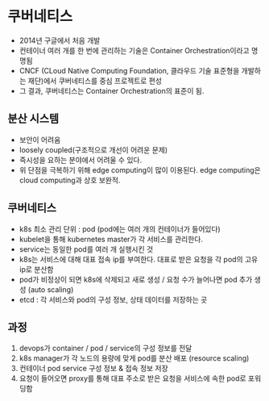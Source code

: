 # 쿠버네티스

- 2014년 구글에서 처음 개발
- 컨테이너 여러 개를 한 번에 관리하는 기술은 Container Orchestration이라고 명명됨
- CNCF (CLoud Native Computing Foundation, 클라우드 기술 표준형을 개발하는 재단)에서 쿠버네티스를 중심 프로젝트로 편성
- 그 결과, 쿠버네티스는 Container Orchestration의 표준이 됨.

## 분산 시스템

- 보안이 어려움
- loosely coupled(구조적으로 개선이 어려운 문제)
- 즉시성을 요하는 분야에서 어려울 수 있다.
- 위 단점을 극복하기 위해 edge computing이 많이 이용된다. edge computing은 cloud computing과 상호 보완적.

## 쿠버네티스

- k8s 최소 관리 단위 : pod (pod에는 여러 개의 컨테이너가 들어있다)
- kubelet을 통해 kubernetes master가 각 서비스를 관리한다.
- service는 동일한 pod를 여러 개 실행시킨 것
- k8s는 서비스에 대해 대표 접속 ip를 부여한다. 대표로 받은 요청을 각 pod의 고유 ip로 분산함
- pod가 비정상이 되면 k8s에 삭제되고 새로 생성 / 요청 수가 늘어나면 pod 추가 생성 (auto scaling)
- etcd : 각 서비스와 pod의 구성 정보, 상태 데이터를 저장하는 곳

## 과정

1. devops가 container / pod / service의 구성 정보를 전달
2. k8s manager가 각 노드의 용량에 맞게 pod를 분산 배포 (resource scaling)
3. 컨테이너 pod service 구성 정보 & 접속 정보 저장
4. 요청이 들어오면 proxy를 통해 대표 주소로 받은 요청을 서비스에 속한 pod로 포워딩함
